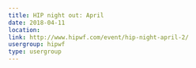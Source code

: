 ```yaml
---
title: HIP night out: April
date: 2018-04-11
location: 
link: http://www.hipwf.com/event/hip-night-april-2/
usergroup: hipwf
type: usergroup
---
```


